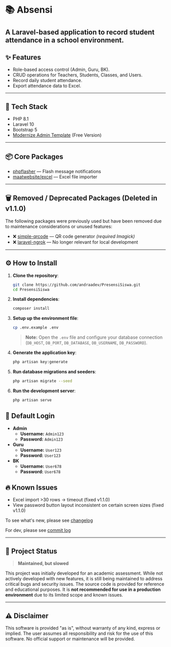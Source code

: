 # 📚 Absensi  
A Laravel-based application to record student attendance in a school environment.
---

## ✨ Features
-   Role-based access control (Admin, Guru, BK).
-   CRUD operations for Teachers, Students, Classes, and Users.
-   Record daily student attendance.
-   Export attendance data to Excel.

---

## 🧰 Tech Stack
-   PHP 8.1
-   Laravel 10
-   Bootstrap 5
-   [Modernize Admin Template](https://adminmart.com/product/modernize-free-bootstrap-5-admin-template/) (Free Version)

---

## 📦 Core Packages
- [phpflasher](https://github.com/php-flasher/php-flasher) — Flash message notifications  
- [maatwebsite/excel](https://laravel-excel.com/) — Excel file importer

---

## 🗑️ Removed / Deprecated Packages (Deleted in v1.1.0)
The following packages were previously used but have been removed due to maintenance considerations or unused features:
- ❌ [simple-qrcode](https://github.com/SimpleSoftwareIO/simple-qrcode) — QR code generator *(required Imagick)*  
- ❌ [laravel-ngrok](https://github.com/jn-jairo/laravel-ngrok) — No longer relevant for local development

---

## ⚙️ How to Install
1.  **Clone the repository**:
    ```bash
    git clone https://github.com/andraadev/PresensiSiswa.git
    cd PresensiSiswa
    ```
2.  **Install dependencies**:
    ```bash
    composer install
    ```
3.  **Setup up the environment file**:
    ```bash
    cp .env.example .env
    ```
    > **Note:** Open the `.env` file and configure your database connection (`DB_HOST`, `DB_PORT`, `DB_DATABASE`, `DB_USERNAME`, `DB_PASSWORD`).

4.  **Generate the application key**:
    ```bash
    php artisan key:generate
    ```
5.  **Run database migrations and seeders**:
    ```bash
    php artisan migrate --seed
    ```
6.  **Run the development server**:
    ```bash
    php artisan serve
    ```

## 🔑 Default Login
-   **Admin**
    -   **Username:** `Admin123`
    -   **Password:** `Admin123`
-   **Guru**
    -   **Username:** `User123`
    -   **Password:** `User123`
-   **BK**
    -   **Username:** `User678`
    -   **Password:** `User678`


## 🔥 Known Issues
- Excel import >30 rows → timeout (fixed v1.1.0)
- View password button layout inconsistent on certain screen sizes (fixed v1.1.0)

To see what's new, please see [changelog](https://github.com/andraadev/PresensiSiswa/blob/main/CHANGELOG.md)

For dev, please see [commit log](https://github.com/andraadev/PresensiSiswa/commits/main/)

---

## 📌 Project Status
> **Maintained, but slowed**

This project was initially developed for an academic assessment. While not actively developed with new features, it is still being maintained to address critical bugs and security issues. The source code is provided for reference and educational purposes. It is **not recommended for use in a production environment** due to its limited scope and known issues.

---

## ⚠️ Disclaimer
This software is provided "as is", without warranty of any kind, express or implied. The user assumes all responsibility and risk for the use of this software. No official support or maintenance will be provided.
